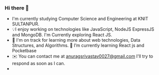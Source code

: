 ### Hi there 👋

- I'm currently studying Computer Science and Engineering at KNIT SULTANPUR.
- 💡I enjoy working on technologies like JavaScript, NodeJS ExpressJS and MongoDB. I'm Currently exploring React JS.
- 🌱 I'm on track for learning more about web technologies,  Data Structures, and Algorithms.
  🌱 I’m currently learning React js and Pocketbase
- ✉️ You can contact me at anuragsrivastav0027@gmail.com I'll try to respond as soon as I can.
- 

<!--
**anurag-327/anurag-327** is a ✨ _special_ ✨ repository because its `README.md` (this file) appears on your GitHub profile.

Here are some ideas to get you started:

- I'm currently studying Computer Science and Engineering at KNIT SULTANPUR.
- 💡I enjoy working with technologies like JavaScript, NodeJS and ExpressJS. I'm Currently exploring React JS.
- 🌱  I'm on track for learning more about web technologies,  Data Structures, and Algorithms.
- ✉️  You can contact me at anuragsrivastav0027@gmail.com I'll try to respond as soon as I can.
- 🌱 I’m currently learning React js and Pocketbase
- 👯 I’m looking to collaborate on ...
-->

